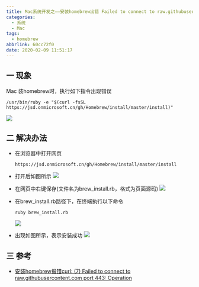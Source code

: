 ```yaml
---
title: Mac系统开发之——安装homebrew出错 Failed to connect to raw.githubusercontent.com port 443
categories:
  - 系统
  - Mac
tags:
  - homebrew
abbrlink: 60cc72f0
date: 2020-02-09 11:51:17
---
```

## 一 现象

Mac 装homebrew时，执行如下指令出现错误

```
/usr/bin/ruby -e "$(curl -fsSL https://jsd.onmicrosoft.cn/gh/Homebrew/install/master/install)"
```

![][1]

<!--more-->

## 二 解决办法

* 在浏览器中打开网页

  ```
  https://jsd.onmicrosoft.cn/gh/Homebrew/install/master/install
  ```

* 打开后如图所示
  ![][5]

* 在网页中右键保存(文件名为brew_install.rb，格式为页面源码)
  ![][6]

* 在brew_install.rb路径下，在终端执行以下命令

  ```
  ruby brew_install.rb
  ```

  ![][7]
* 出现如图所示，表示安装成功
 ![][8]

## 三 参考
* [安装homebrew报错curl: (7) Failed to connect to raw.githubusercontent.com port 443: Operation][10]

[1]:https://jsd.onmicrosoft.cn/gh/PGzxc/CDN/blog-image/homebrew-error-view.png
[2]:https://jsd.onmicrosoft.cn/gh/PGzxc/CDN/blog-image/homebrew-error-commandlinetools-sdks.png
[3]:https://jsd.onmicrosoft.cn/gh/PGzxc/CDN/blog-image/homebrew-error-rm-old-commandline.png
[4]:https://jsd.onmicrosoft.cn/gh/PGzxc/CDN/blog-image/homebrew-error-select-install.png
[5]:https://jsd.onmicrosoft.cn/gh/PGzxc/CDN/blog-image/homebrew-error-install-webpage.png
[6]:https://jsd.onmicrosoft.cn/gh/PGzxc/CDN/blog-image/homebrew-error-install-save.png
[7]:https://jsd.onmicrosoft.cn/gh/PGzxc/CDN/blog-image/homebrew-error-ruby-install.png
[8]:https://jsd.onmicrosoft.cn/gh/PGzxc/CDN/blog-image/homebrew-error-install-finish.png

[10]:https://www.jianshu.com/p/68efabd2e32b


